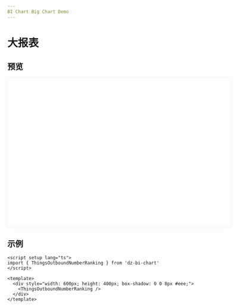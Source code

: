 ```yaml
---
BI Chart Big Chart Demo
---
```


# 大报表

<script setup lang="ts">
import { ThingsOutboundNumberRanking } from 'dz-bi-chart';
import 'dz-bi-chart/dist/es/style.css'
</script>

## 预览

<div style="width: 600px; height: 400px; box-shadow: 0 0 8px #eee;">
  <ThingsOutboundNumberRanking />
</div>

## 示例

```vue
<script setup lang="ts">
import { ThingsOutboundNumberRanking } from 'dz-bi-chart'
</script>

<template>
  <div style="width: 600px; height: 400px; box-shadow: 0 0 8px #eee;">
    <ThingsOutboundNumberRanking />
  </div>
</template>
```
